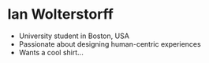 # Ian Wolterstorff

- University student in Boston, USA
- Passionate about designing human-centric experiences
- Wants a cool shirt...